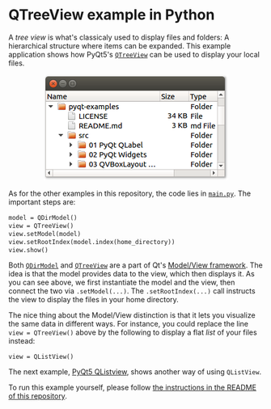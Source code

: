 # QTreeView example in Python

A _tree view_ is what's classicaly used to display files and folders: A hierarchical structure where items can be expanded. This example application shows how PyQt5's [`QTreeView`](https://doc.qt.io/qt-5/qtreeview.html) can be used to display your local files.

<p align="center"><img src="../screenshots/qtreeview-example-in-python.png" alt="QTreeView example in Python"></p>

As for the other examples in this repository, the code lies in [`main.py`](main.py). The important steps are:

    model = QDirModel()
    view = QTreeView()
    view.setModel(model)
    view.setRootIndex(model.index(home_directory))
    view.show()

Both [`QDirModel`](https://doc.qt.io/qt-5/qdirmodel.html) and [`QTreeView`](https://doc.qt.io/qt-5/qtreeview.html) are a part of Qt's [Model/View framework](https://doc.qt.io/qt-5/model-view-programming.html). The idea is that the model provides data to the view, which then displays it. As you can see above, we first instantiate the model and the view, then connect the two via `.setModel(...)`. The `.setRootIndex(...)` call instructs the view to display the files in your home directory.

The nice thing about the Model/View distinction is that it lets you visualize the same data in different ways. For instance, you could replace the line `view = QTreeView()` above by the following to display a flat _list_ of your files instead:

    view = QListView()

The next example, [PyQt5 QListview](../13%20PyQt5%20QListView), shows another way of using `QListView`.

To run this example yourself, please follow [the instructions in the README of this repository](../../examples/README.md#running-the-examples).
